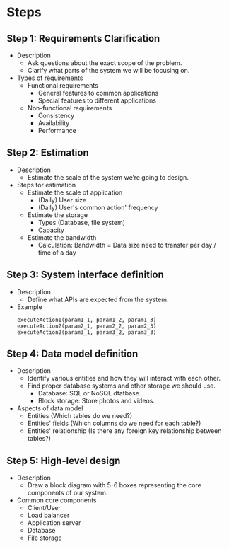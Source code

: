 # Steps

## Step 1: Requirements Clarification
- Description
   - Ask questions about the exact scope of the problem.
   - Clarify what parts of the system we will be focusing on.
- Types of requirements
   - Functional requirements
      - General features to common applications
      - Special features to different applications  
   - Non-functional requirements
      - Consistency
      - Availability
      - Performance

## Step 2: Estimation
- Description
   - Estimate the scale of the system we’re going to design.
- Steps for estimation
   - Estimate the scale of application
      - (Daily) User size
      - (Daily) User's common action' frequency
   - Estimate the storage
      - Types (Database, file system)
      - Capacity
   - Estimate the bandwidth
      - Calculation: Bandwidth = Data size need to transfer per day / time of a day

## Step 3: System interface definition
- Description
   - Define what APIs are expected from the system.
- Example
  ```
  executeAction1(param1_1, param1_2, param1_3)
  executeAction2(param2_1, param2_2, param2_3)
  executeAction2(param3_1, param3_2, param3_3)
  ```

## Step 4: Data model definition
- Description
   - Identify various entities and how they will interact with each other.
   - Find proper database systems and other storage we should use.
      - Database: SQL or NoSQL dtatbase.
      - Block storage: Store photos and videos.
- Aspects of data model
   - Entities (Which tables do we need?)
   - Entities' fields (Which columns do we need for each table?)
   - Entities' relationship (Is there any foreign key relationship between tables?)

## Step 5: High-level design
- Description
   - Draw a block diagram with 5-6 boxes representing the core components of our system.
- Common core components
   - Client/User
   - Load balancer
   - Application server
   - Database
   - File storage
